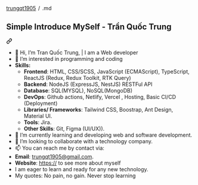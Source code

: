 <div class="Box-body p-4">
    <div class="d-flex flex-justify-between">
      <div class="text-mono text-small mb-3">
        <a href="/trungqt1905/trungqt1905" class="no-underline Link--primary">trungqt1905</a>
          <span class="color-fg-muted d-inline-block" style="padding:0px 2px;">/</span>
          <span class="color-fg-muted">.md</span>
      </div>
    </div>
    <article class="markdown-body entry-content container-lg f5" itemprop="text"><div class="markdown-heading" dir="auto"><h1 class="heading-element" dir="auto">Simple Introduce MySelf - Trần Quốc Trung</h1><a id="user-content-simple-introduce-myself---trần-nhật-sang" class="anchor" aria-label="Permalink: Simple Introduce MySelf - Trần Nhật Sang" href="#simple-introduce-myself---trần-nhật-sang"><svg class="octicon octicon-link" viewBox="0 0 16 16" version="1.1" width="16" height="16" aria-hidden="true"><path d="m7.775 3.275 1.25-1.25a3.5 3.5 0 1 1 4.95 4.95l-2.5 2.5a3.5 3.5 0 0 1-4.95 0 .751.751 0 0 1 .018-1.042.751.751 0 0 1 1.042-.018 1.998 1.998 0 0 0 2.83 0l2.5-2.5a2.002 2.002 0 0 0-2.83-2.83l-1.25 1.25a.751.751 0 0 1-1.042-.018.751.751 0 0 1-.018-1.042Zm-4.69 9.64a1.998 1.998 0 0 0 2.83 0l1.25-1.25a.751.751 0 0 1 1.042.018.751.751 0 0 1 .018 1.042l-1.25 1.25a3.5 3.5 0 1 1-4.95-4.95l2.5-2.5a3.5 3.5 0 0 1 4.95 0 .751.751 0 0 1-.018 1.042.751.751 0 0 1-1.042.018 1.998 1.998 0 0 0-2.83 0l-2.5 2.5a1.998 1.998 0 0 0 0 2.83Z"></path></svg></a></div>
<ul dir="auto">
<li>👋 Hi, I’m Tran Quốc Trung, | I am a Web developer</li>
<li>💞️ I’m interested in programming and coding</li>
<li><strong>Skills:</strong>
<ul dir="auto">
<li><strong>Frontend</strong>: HTML, CSS/SCSS, JavaScript (ECMAScript), TypeScript, ReactJS (Redux, Redux Toolkit, RTK Query)</li>
<li><strong>Backend</strong>: NodeJS (ExpressJS, NestJS) RESTFul API</li>
<li><strong>Database</strong>: SQL(MYSQL), NoSQL(MongoDB)</li>
<li><strong>DevOps</strong>: Github actions, Netlify, Vercel , Hosting, Basic CI/CD (Deployment)</li>
<li><strong>Libraries/ Frameworks</strong>: Tailwind CSS, Boostrap, Ant Design, Material UI.</li>
<li><strong>Tools</strong>: Jira.</li>
<li><strong>Other Skills</strong>: Git, Figma (UI/UX)).</li>
</ul>
</li>
<li>🌱 I’m currently learning and developing web and software development.</li>
<li>👀 I’m looking to collaborate with a technology company.</li>
<li>📫 You can reach me by contact via:</li>
<li><strong>Email</strong>: <a href="mailto:trungqt1905@gmail.com">trungqt1905@gmail.com</a>.</li>
<li><strong>Website</strong>: <a href="" rel="nofollow">https://</a> to see more about myself</li>
<li>I am eager to learn and ready for any new technology.</li>
<li>My quotes: No pain, no gain. Never stop learning</li>
</ul>

</article>
  </div>
